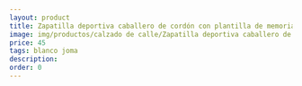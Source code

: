 ```yaml
---
layout: product
title: Zapatilla deportiva caballero de cordón con plantilla de memoria 
image: img/productos/calzado de calle/Zapatilla deportiva caballero de cordón con plantilla de memoria =45=blanco joma.webp
price: 45
tags: blanco joma
description: 
order: 0
---
```

